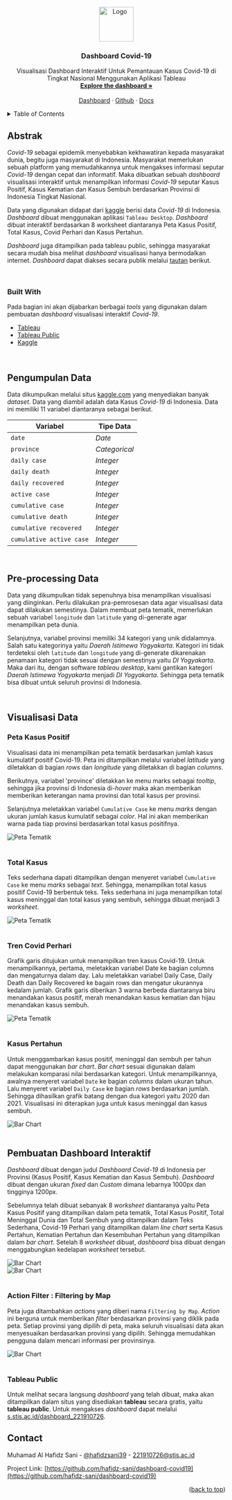 <div id="top"></div>
<!--
*** Thanks for checking out the Best-README-Template. If you have a suggestion
*** that would make this better, please fork the repo and create a pull request
*** or simply open an issue with the tag "enhancement".
*** Don't forget to give the project a star!
*** Thanks again! Now go create something AMAZING! :D
-->



<!-- PROJECT SHIELDS -->
<!--
*** I'm using markdown "reference style" links for readability.
*** Reference links are enclosed in brackets [ ] instead of parentheses ( ).
*** See the bottom of this document for the declaration of the reference variables
*** for contributors-url, forks-url, etc. This is an optional, concise syntax you may use.
*** https://www.markdownguide.org/basic-syntax/#reference-style-links
-->



<!-- PROJECT LOGO -->
<br />
<div align="center">
  <a href="https://github.com/othneildrew/Best-README-Template">
    <img src="images/logo.png" alt="Logo" width="80" height="80">
  </a>

  <h3 align="center">Dashboard Covid-19</h3>

  <p align="center">
    Visualisasi Dashboard Interaktif Untuk Pemantauan Kasus Covid-19 di Tingkat Nasional Menggunakan Aplikasi Tableau
    <br />
    <a href="https://s.stis.ac.id/dashboard_221910726"><strong>Explore the dashboard »</strong></a>
    <br />
    <br />
    <a href="https://s.stis.ac.id/dashboard_221910726">Dashboard</a>
    ·
    <a href="https://github.com/hafidz-sani/dashboard-covid19">Github</a>
    ·
    <a href="https://drive.google.com/file/d/1W7SWxq6RDZHiJFSYvFjRI7GezELk4pCV/view?usp=sharing">Docs</a>
  </p>
</div>



<!-- TABLE OF CONTENTS -->
<details>
  <summary>Table of Contents</summary>
  <ol>
    <li>
      <a href="#abstrak">Abstrak</a>
      <ul>
        <li><a href="#built-with">Built With</a></li>
      </ul>
    </li>
    <li><a href="#pengumpulan-data">Pengumpulan Data</a></li>
    <li><a href="#pre-processing-data">Pre-processing Data</a></li>
    <li>
      <a href="#visualisasi-data">Visualisasi Data</a>
      <ul>
        <li><a href="#peta-kasus-positif">Peta Kasus Positid</a></li>
        <li><a href="#total-kasus">Total Kasus</a></li>
        <li><a href="#tren-covid-perhari">Tren Covid Perhari</a></li>
        <li><a href="#kasus-pertahun">Kasus Pertahun</a></li>
      </ul>
    </li>
    <li>
      <a href="#pembuatan-dashboard-interaktif">Pembuatan Dashboard Interaktif</a>
      <ul>
        <li><a href="#action-filter-:-filtering-by-map">Action Filter : Filtering by Map</a></li>
        <li><a href="#tableau-public">Tableau Public</a></li>
      </ul>
    </li>
  </ol>
</details>



<!-- ABOUT THE PROJECT -->
## Abstrak

_Covid-19_ sebagai epidemik menyebabkan kekhawatiran kepada masyarakat dunia, begitu juga masyarakat di Indonesia. Masyarakat memerlukan sebuah platform yang memudahkannya untuk mengakses informasi seputar _Covid-19_ dengan cepat dan informatif. Maka dibuatkan sebuah _dashboard_ visualisasi interaktif untuk menampilkan informasi _Covid-19_ seputar Kasus Positif, Kasus Kematian dan Kasus Sembuh berdasarkan Provinsi di Indonesia Tingkat Nasional. 

Data yang digunakan didapat dari [kaggle](https://www.kaggle.com/datasets/riqulaziz/case-vaccination-covid19-indonesia-dataset) berisi data _Covid-19_ di Indonesia. _Dashboard_ dibuat menggunakan aplikasi `Tableau Desktop`. _Dashboard_ dibuat interaktif berdasarkan 8 worksheet diantaranya Peta Kasus Positif, Total Kasus, Covid Perhari dan Kasus Pertahun. 

_Dashboard_ juga ditampilkan pada tableau public, sehingga masyarakat secara mudah bisa melihat _dashboard_ visualisasi hanya bermodalkan internet. _Dashboard_ dapat diakses secara publik melalui [tautan](https://s.stis.ac.id/dashboard_221910726) berikut.

<!-- <p align="right">(<a href="#top">back to top</a>)</p> -->
<br/>



### Built With

Pada bagian ini akan dijabarkan berbagai _tools_ yang digunakan dalam pembuatan _dashboard_ visualisasi interaktif _Covid-19_.

* [Tableau](https://www.tableau.com/)
* [Tableau Public](https://public.tableau.com/en-us/s/)
* [Kaggle](https://www.kaggle.com/)

<br/>


<!-- GETTING STARTED -->
## Pengumpulan Data

Data dikumpulkan melalui situs [kaggle.com](https://www.kaggle.com/datasets/riqulaziz/case-vaccination-covid19-indonesia-dataset) yang menyediakan banyak _dataset_. Data yang diambil adalah data Kasus _Covid-19_ di Indonesia. Data ini memiliki 11 variabel diantaranya sebagai berikut.

| Variabel | Tipe Data |
| --- | --- |
| `date` | _Date_ |
| `province` | _Categorical_ |
| `daily case` | _Integer_ |
| `daily death` | _Integer_ |
| `daily recovered` | _Integer_ |
| `active case` | _Integer_ |
| `cumulative case` | _Integer_ |
| `cumulative death` | _Integer_ |
| `cumulative recovered` | _Integer_ |
| `cumulative active case` | _Integer_ |

<br/>

## Pre-processing Data

Data yang dikumpulkan tidak sepenuhnya bisa menampilkan visualisasi yang diinginkan. Perlu dilakukan pra-pemrosesan data agar visualisasi data dapat dilakukan semestinya. Dalam membuat peta tematik, memerlukan sebuah variabel `longitude` dan `latitude` yang di-generate agar menampilkan peta dunia. 

Selanjutnya, variabel provinsi memiliki 34 kategori yang unik didalamnya. Salah satu kategorinya yaitu _Daerah Istimewa Yogyakarta_. Kategori ini tidak terdeteksi oleh `latitude` dan `longitude` yang di-generate dikarenakan penamaan kategori tidak sesuai dengan semestinya yaitu _DI Yogyakarta_. Maka dari itu, dengan software _tableau desktop_, kami gantikan kategori _Daerah Istimewa Yogyakarta_ menjadi _DI Yogyakarta_. Sehingga peta tematik bisa dibuat untuk seluruh provinsi di Indonesia.

<br/>

## Visualisasi Data

### Peta Kasus Positif

Visualisasi data ini menampilkan peta tematik berdasarkan jumlah kasus kumulatif positif Covid-19. Peta ini ditampilkan melalui variabel _latitude_ yang diletakkan di bagian _rows_ dan _longitude_ yang diletakkan di bagian _columns_.

Berikutnya, variabel 'province' diletakkan ke menu marks sebagai _tooltip_, sehingga jika provinsi di Indonesia di-_hover_ maka akan memberikan memberikan keterangan nama provinsi dan total kasus per provinsi.

Selanjutnya meletakkan variabel `Cumulative Case` ke menu _marks_ dengan ukuran jumlah kasus kumulatif sebagai _color_. Hal ini akan memberikan warna pada tiap provinsi berdasarkan total kasus positifnya.

<div>
  <img src="images/peta-tematik.png" alt="Peta Tematik">
</div>

<br/>

### Total Kasus

Teks sederhana dapati ditampilkan dengan menyeret variabel `Cumulative Case` ke menu _marks_ sebagai _text_. Sehingga, menampilkan total kasus positif Covid-19 berbentuk teks. Teks sederhana ini juga menampilkan total kasus meninggal dan total kasus yang sembuh, sehingga dibuat menjadi 3 _worksheet_.

<div>
  <img src="images/Teks-Visualisasi.png" alt="Peta Tematik">
</div>

<br/>

### Tren Covid Perhari

Grafik garis ditujukan untuk menampilkan tren kasus Covid-19. Untuk menampilkannya, pertama, meletakkan variabel Date ke bagian columns dan mengaturnya dalam day. Lalu meletakkan variabel Daily Case, Daily Death dan Daily Recovered ke bagain rows dan mengatur ukurannya kedalam jumlah. Grafik garis diberikan 3 warna berbeda diantaranya biru menandakan kasus positif, merah menandakan kasus kematian dan hijau menandakan kasus sembuh.

<div>
  <img src="images/covid-perhari.png" alt="Peta Tematik">
</div>

<br/>

### Kasus Pertahun

Untuk menggambarkan kasus positif, meninggal dan sembuh per tahun dapat menggunakan _bar chart_. _Bar chart_ sesuai digunakan dalam melakukan komparasi nilai berdasarkan kategori. 
Untuk menampilkannya, awalnya menyeret variabel `Date` ke bagian _columns_ dalam ukuran tahun. Lalu menyeret variabel `Daily Case` ke bagian _rows_ berdasarkan jumlah. Sehingga dihasilkan grafik batang dengan dua kategori yaitu 2020 dan 2021. Visualisasi ini diterapkan juga untuk kasus meninggal dan kasus sembuh.

<div>
  <img src="images/kasus-pertahun.png" alt="Bar Chart">
</div>

<br/>

## Pembuatan Dashboard Interaktif

_Dashboard_ dibuat dengan judul _Dashboard_ _Covid-19_ di Indonesia per Provinsi (Kasus Positif, Kasus Kematian dan Kasus Sembuh). _Dashboard_ dibuat dengan ukuran _fixed_ dan _Custom_ dimana lebarnya 1000px dan tingginya 1200px.

Sebelumnya telah dibuat sebanyak 8 _worksheet_ diantaranya yaitu Peta Kasus Positif yang ditampilkan dalam peta tematik, Total Kasus Positif, Total Meninggal Dunia dan Total Sembuh yang ditampilkan dalam Teks Sederhana, Covid-19 Perhari yang ditampilkan dalam _line chart_ serta Kasus Pertahun, Kematian Pertahun dan Kesembuhan Pertahun yang ditampilkan dalam _bar chart_. Setelah 8 _worksheet_ dibuat, _dashboard_ bisa dibuat dengan menggabungkan kedelapan _worksheet_ tersebut.

<div>
  <img src="images/dashboard-1.png" alt="Bar Chart">
</div>
<div>
  <img src="images/dashboard-2.png" alt="Bar Chart">
</div>

<br/>

### Action Filter : Filtering by Map

Peta juga ditambahkan _actions_ yang diberi nama `Filtering by Map`. _Action_ ini berguna untuk memberikan _filter_ berdasarkan provinsi yang diklik pada peta. Setiap provinsi yang dipilih di peta, maka seluruh visualisasi data akan menyesuaikan berdasarkan provinsi yang dipilih. Sehingga memudahkan pengguna dalam mencari informasi per provinsinya.

<div>
  <img src="images/action-filter.png" alt="Bar Chart">
</div>

<br/>

### Tableau Public

Untuk melihat secara langsung _dashboard_ yang telah dibuat, maka akan ditampilkan dalam situs yang disediakan **tableau** secara gratis, yaitu **tableau public**. Untuk mengakses _dashboard_ dapat melalui [s.stis.ac.id/dashboard_221910726](https://s.stis.ac.id/dashboard_221910726).

<!-- CONTACT -->
## Contact

Muhamad Al Hafidz Sani - [@hafidzsani39](https://www.linkedin.com/in/hafidzsani39/) - 221910726@stis.ac.id

Project Link: [https://github.com/hafidz-sani/dashboard-covid19](https://github.com/hafidz-sani/dashboard-covid19)

<p align="right">(<a href="#top">back to top</a>)</p>